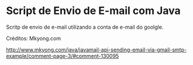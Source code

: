 Script de Envio de E-mail com Java
==================================

Scritp de envio de e-mail utilizando a conta de e-mail do goolgle.

Créditos:
Mkyong.com

http://www.mkyong.com/java/javamail-api-sending-email-via-gmail-smtp-example/comment-page-3/#comment-130095
